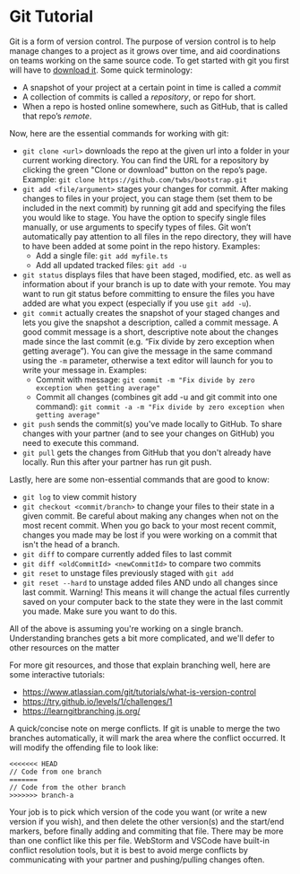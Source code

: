 # Git Tutorial

<!-- Adapted from https://docs.google.com/document/d/e/2PACX-1vRLGZg6A7OvuG-lVngMkQNBkj1V9yOStxGGWtUFUpOXKmTSkBTbU4k_pp8NlXrZlxKnLX1PU3RY58Vm/pub -->

Git is a form of version control. The purpose of version control is to help manage changes to a project as it grows over time, and aid coordinations on teams working on the same source code. To get started with git you first will have to [download it](https://git-scm.com/book/en/v2/Getting-Started-Installing-Git). Some quick terminology:
  - A snapshot of your project at a certain point in time is called a _commit_
  - A collection of commits is called a _repository_, or repo for short.
  - When a repo is hosted online somewhere, such as GitHub, that is called that repo’s _remote_.

Now, here are the essential commands for working with git:
  - `git clone <url>` downloads the repo at the given url into a folder in your current working directory. You can find the URL for a repository by clicking the green "Clone or download" button on the repo’s page. Example: `git clone https://github.com/twbs/bootstrap.git` 
  - `git add <file/argument>` stages your changes for commit. After making changes to files in your project, you can stage them (set them to be included in the next commit) by running git add and specifying the files you would like to stage. You have the option to specify single files manually, or use arguments to specify types of files.  Git won’t automatically pay attention to all files in the repo directory, they will have to have been added at some point in the repo history. Examples:
    - Add a single file: `git add myfile.ts`
    - Add all updated tracked files: `git add -u`
  - `git status` displays files that have been staged, modified, etc. as well as information about if your branch is up to date with your remote. You may want to run git status before committing to ensure the files you have added are what you expect (especially if you use `git add -u`).
  - `git commit` actually creates the snapshot of your staged changes and lets you give the snapshot a description, called a commit message. A good commit message is a short, descriptive note about the changes made since the last commit (e.g. “Fix divide by zero exception when getting average”). You can give the message in the same command using the `-m` parameter, otherwise a text editor will launch for you to write your message in. Examples:
    - Commit with message: `git commit -m "Fix divide by zero exception when getting average"`
    - Commit all changes (combines git add -u and git commit into one command): `git commit -a -m "Fix divide by zero exception when getting average"`
  - `git push` sends the commit(s) you've made locally to GitHub. To share changes with your partner (and to see your changes on GitHub) you need to execute this command. 
  - `git pull` gets the changes from GitHub that you don't already have locally. Run this after your partner has run git push.

Lastly, here are some non-essential commands that are good to know:
  - `git log` to view commit history
  - `git checkout <commit/branch>` to change your files to their state in a given commit. Be careful about making any changes when not on the most recent commit. When you go back to your most recent commit, changes you made may be lost if you were working on a commit that isn't the head of a branch.
  - `git diff` to compare currently added files to last commit
  - `git diff <oldCommitId> <newCommitId>` to compare two commits
  - `git reset` to unstage files previously staged with `git add`
  - `git reset --hard` to unstage added files AND undo all changes since last commit. Warning! This means it will change the actual files currently saved on your computer back to the state they were in the last commit you made. Make sure you want to do this.

All of the above is assuming you're working on a single branch. Understanding branches gets a bit more complicated, and we'll defer to other resources on the matter

For more git resources, and those that explain branching well, here are some interactive tutorials:
  - https://www.atlassian.com/git/tutorials/what-is-version-control
  - https://try.github.io/levels/1/challenges/1
  - https://learngitbranching.js.org/


A quick/concise note on merge conflicts. If git is unable to merge the two branches automatically, it will mark the area where the conflict occurred. It will modify the offending file to look like:
```
<<<<<<< HEAD
// Code from one branch
=======
// Code from the other branch
>>>>>>> branch-a
```
Your job is to pick which version of the code you want (or write a new version if you wish), and then delete the other version(s) and the start/end markers, before finally adding and commiting that file. There may be more than one conflict like this per file. WebStorm and VSCode have built-in conflict resolution tools, but it is best to avoid merge conflicts by communicating with your partner and pushing/pulling changes often.
